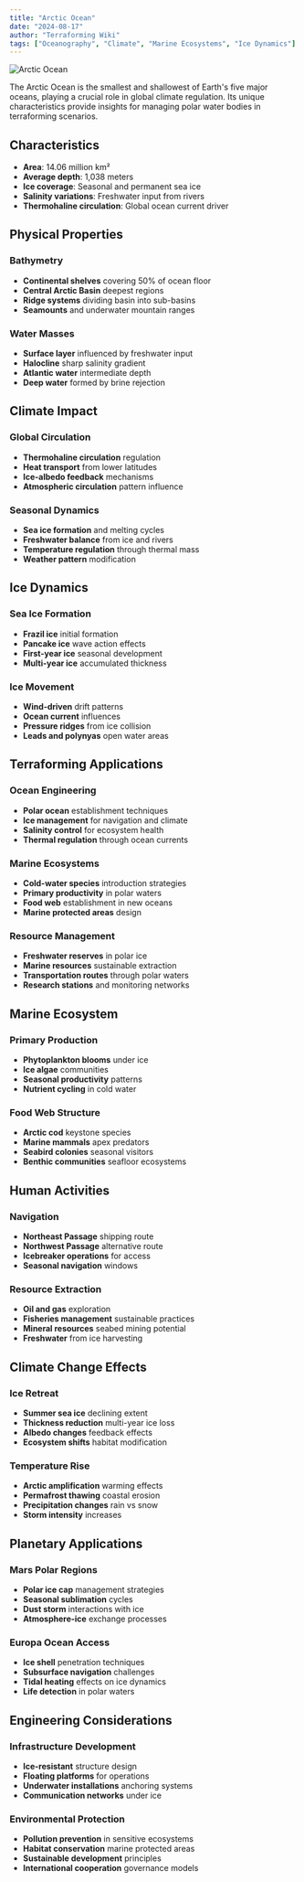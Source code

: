 ```yaml
---
title: "Arctic Ocean"
date: "2024-08-17"
author: "Terraforming Wiki"
tags: ["Oceanography", "Climate", "Marine Ecosystems", "Ice Dynamics"]
---
```


![Arctic Ocean](https://upload.wikimedia.org/wikipedia/commons/5/59/Arctic_Ocean_-_en.png?20090822201842)

The Arctic Ocean is the smallest and shallowest of Earth's five major oceans, playing a crucial role in global climate regulation. Its unique characteristics provide insights for managing polar water bodies in terraforming scenarios.

## Characteristics

- **Area**: 14.06 million km²
- **Average depth**: 1,038 meters
- **Ice coverage**: Seasonal and permanent sea ice
- **Salinity variations**: Freshwater input from rivers
- **Thermohaline circulation**: Global ocean current driver

## Physical Properties

### Bathymetry
- **Continental shelves** covering 50% of ocean floor
- **Central Arctic Basin** deepest regions
- **Ridge systems** dividing basin into sub-basins
- **Seamounts** and underwater mountain ranges

### Water Masses
- **Surface layer** influenced by freshwater input
- **Halocline** sharp salinity gradient
- **Atlantic water** intermediate depth
- **Deep water** formed by brine rejection

## Climate Impact

### Global Circulation
- **Thermohaline circulation** regulation
- **Heat transport** from lower latitudes
- **Ice-albedo feedback** mechanisms
- **Atmospheric circulation** pattern influence

### Seasonal Dynamics
- **Sea ice formation** and melting cycles
- **Freshwater balance** from ice and rivers
- **Temperature regulation** through thermal mass
- **Weather pattern** modification

## Ice Dynamics

### Sea Ice Formation
- **Frazil ice** initial formation
- **Pancake ice** wave action effects
- **First-year ice** seasonal development
- **Multi-year ice** accumulated thickness

### Ice Movement
- **Wind-driven** drift patterns
- **Ocean current** influences
- **Pressure ridges** from ice collision
- **Leads and polynyas** open water areas

## Terraforming Applications

### Ocean Engineering
- **Polar ocean** establishment techniques
- **Ice management** for navigation and climate
- **Salinity control** for ecosystem health
- **Thermal regulation** through ocean currents

### Marine Ecosystems
- **Cold-water species** introduction strategies
- **Primary productivity** in polar waters
- **Food web** establishment in new oceans
- **Marine protected areas** design

### Resource Management
- **Freshwater reserves** in polar ice
- **Marine resources** sustainable extraction
- **Transportation routes** through polar waters
- **Research stations** and monitoring networks

## Marine Ecosystem

### Primary Production
- **Phytoplankton blooms** under ice
- **Ice algae** communities
- **Seasonal productivity** patterns
- **Nutrient cycling** in cold water

### Food Web Structure
- **Arctic cod** keystone species
- **Marine mammals** apex predators
- **Seabird colonies** seasonal visitors
- **Benthic communities** seafloor ecosystems

## Human Activities

### Navigation
- **Northeast Passage** shipping route
- **Northwest Passage** alternative route
- **Icebreaker operations** for access
- **Seasonal navigation** windows

### Resource Extraction
- **Oil and gas** exploration
- **Fisheries management** sustainable practices
- **Mineral resources** seabed mining potential
- **Freshwater** from ice harvesting

## Climate Change Effects

### Ice Retreat
- **Summer sea ice** declining extent
- **Thickness reduction** multi-year ice loss
- **Albedo changes** feedback effects
- **Ecosystem shifts** habitat modification

### Temperature Rise
- **Arctic amplification** warming effects
- **Permafrost thawing** coastal erosion
- **Precipitation changes** rain vs snow
- **Storm intensity** increases

## Planetary Applications

### Mars Polar Regions
- **Polar ice cap** management strategies
- **Seasonal sublimation** cycles
- **Dust storm** interactions with ice
- **Atmosphere-ice** exchange processes

### Europa Ocean Access
- **Ice shell** penetration techniques
- **Subsurface navigation** challenges
- **Tidal heating** effects on ice dynamics
- **Life detection** in polar waters

## Engineering Considerations

### Infrastructure Development
- **Ice-resistant** structure design
- **Floating platforms** for operations
- **Underwater installations** anchoring systems
- **Communication networks** under ice

### Environmental Protection
- **Pollution prevention** in sensitive ecosystems
- **Habitat conservation** marine protected areas
- **Sustainable development** principles
- **International cooperation** governance models